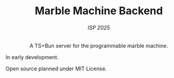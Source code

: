 <h1 align="center">Marble Machine Backend</h1>
<h6 align="center">ISP 2025</h6>
<p align="center">A TS+Bun server for the programmable marble machine.</p>

In early development.

Open source planned under MIT License.
